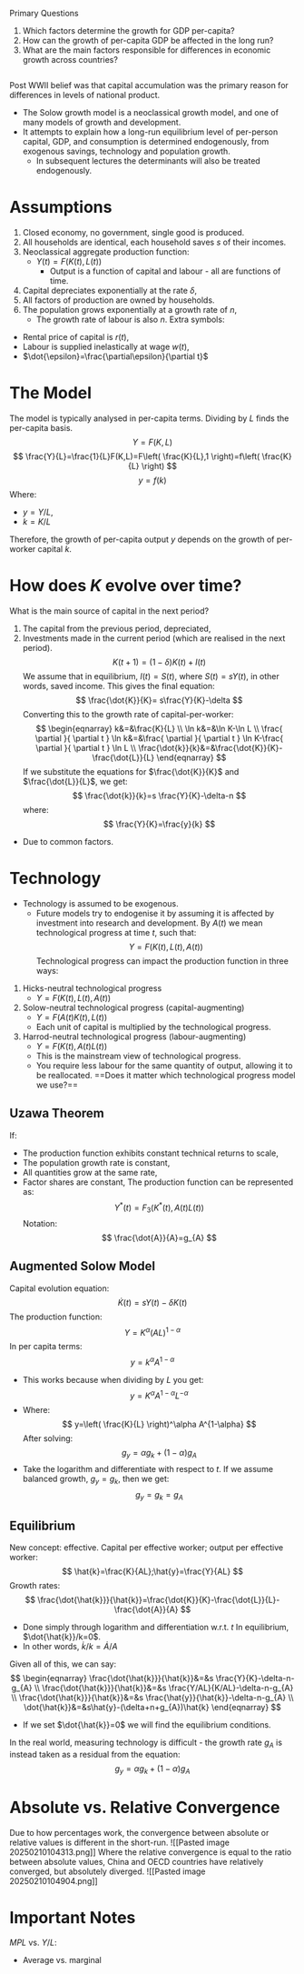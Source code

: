 Primary Questions
1. Which factors determine the growth for GDP per-capita?
2. How can the growth of per-capita GDP be affected in the long run?
3. What are the main factors responsible for differences in economic growth across countries?
```table-of-contents
```
Post WWII belief was that capital accumulation was the primary reason for differences in levels of national product.
- The Solow growth model is a neoclassical growth model, and one of many models of growth and development.
- It attempts to explain how a long-run equilibrium level of per-person capital, GDP, and consumption is determined endogenously, from exogenous savings, technology and population growth.
	- In subsequent lectures the determinants will also be treated endogenously.
# Assumptions
1. Closed economy, no government, single good is produced.
2. All households are identical, each household saves $s$ of their incomes.
3. Neoclassical aggregate production function:
	- $Y(t)=F(K(t), L(t))$
		- Output is a function of capital and labour - all are functions of time.
4. Capital depreciates exponentially at the rate $\delta$,
5. All factors of production are owned by households.
6. The population grows exponentially at a growth rate of $n$,
	- The growth rate of labour is also $n$.
Extra symbols:
- Rental price of capital is $r(t)$,
- Labour is supplied inelastically at wage $w(t)$,
- $\dot{\epsilon}=\frac{\partial\epsilon}{\partial t}$
# The Model
The model is typically analysed in per-capita terms. Dividing by $L$ finds the per-capita basis.
$$
Y=F(K,L)
$$
$$
\frac{Y}{L}=\frac{1}{L}F(K,L)=F\left( \frac{K}{L},1 \right)=f\left( \frac{K}{L} \right)
$$
$$
y=f(k)
$$
Where:
- $y=Y/L$,
- $k=K/L$

Therefore, the growth of per-capita output $y$ depends on the growth of per-worker capital $k$.
# How does $K$ evolve over time?
What is the main source of capital in the next period?
1. The capital from the previous period, depreciated,
2. Investments made in the current period (which are realised in the next period).
$$
K(t+1)=(1-\delta)K(t)+I(t)
$$
We assume that in equilibrium, $I(t)=S(t)$, where $S(t)=sY(t)$, in other words, saved income.
This gives the final equation:
$$
\frac{\dot{K}}{K}= s\frac{Y}{K}-\delta
$$
Converting this to the growth rate of capital-per-worker:
$$
\begin{eqnarray}
k&=&\frac{K}{L} \\
\ln k&=&\ln K-\ln L \\
\frac{ \partial  }{ \partial t } \ln k&=&\frac{ \partial  }{ \partial t } \ln K-\frac{ \partial  }{ \partial t } \ln L \\
\frac{\dot{k}}{k}&=&\frac{\dot{K}}{K}-\frac{\dot{L}}{L}
\end{eqnarray}
$$
If we substitute the equations for $\frac{\dot{K}}{K}$ and $\frac{\dot{L}}{L}$, we get:
$$
\frac{\dot{k}}{k}=s \frac{Y}{K}-\delta-n
$$
where:
$$
\frac{Y}{K}=\frac{y}{k}
$$
- Due to common factors.
# Technology
- Technology is assumed to be exogenous.
	- Future models try to endogenise it by assuming it is affected by investment into research and development.
By $A(t)$ we mean technological progress at time $t$, such that:
$$
Y=F(K(t),L(t),A(t))
$$
Technological progress can impact the production function in three ways:
1. Hicks-neutral technological progress
	- $Y=F(K(t),L(t),A(t))$
2. Solow-neutral technological progress (capital-augmenting)
	- $Y=F(A(t)K(t),L(t))$
	- Each unit of capital is multiplied by the technological progress.
3. Harrod-neutral technological progress (labour-augmenting)
	- $Y=F(K(t),A(t)L(t))$
	- This is the mainstream view of technological progress.
	- You require less labour for the same quantity of output, allowing it to be reallocated.
==Does it matter which technological progress model we use?==
## Uzawa Theorem
If:
- The production function exhibits constant technical returns to scale,
- The population growth rate is constant,
- All quantities grow at the same rate,
- Factor shares are constant,
The production function can be represented as:
$$
Y^*(t)=F_{3}(K^*(t),A(t)L(t))
$$
Notation:
$$
\frac{\dot{A}}{A}=g_{A}
$$
## Augmented Solow Model
Capital evolution equation:
$$
\dot{K}(t)=sY(t)-\delta K(t)
$$
The production function:
$$
Y=K^\alpha(AL)^{1-\alpha}
$$
In per capita terms:
$$
y=k^\alpha A^{1-\alpha}
$$
- This works because when dividing by $L$ you get:
$$
y=K^\alpha A^{1-\alpha}L^{-\alpha}
$$
- Where:
$$
y=\left( \frac{K}{L} \right)^\alpha A^{1-\alpha}
$$
After solving:
$$
g_{y}=\alpha g_{k}+(1-\alpha)g_{A}
$$
- Take the logarithm and differentiate with respect to $t$.
If we assume balanced growth, $g_{y}=g_{k}$, then we get:
$$
g_{y}=g_{k}=g_{A}
$$
## Equilibrium
New concept: effective.
Capital per effective worker; output per effective worker:
$$
\hat{k}=\frac{K}{AL};\hat{y}=\frac{Y}{AL}
$$
Growth rates:
$$
\frac{\dot{\hat{k}}}{\hat{k}}=\frac{\dot{K}}{K}-\frac{\dot{L}}{L}-\frac{\dot{A}}{A}
$$
- Done simply through logarithm and differentiation w.r.t. $t$
In equilibrium, $\dot{\hat{k}}/k=0$.
- In other words, $\dot{k}/k=\dot{A}/A$

Given all of this, we can say:
$$
\begin{eqnarray}
\frac{\dot{\hat{k}}}{\hat{k}}&=&s \frac{Y}{K}-\delta-n-g_{A} \\
\frac{\dot{\hat{k}}}{\hat{k}}&=&s \frac{Y/AL}{K/AL}-\delta-n-g_{A} \\
\frac{\dot{\hat{k}}}{\hat{k}}&=&s \frac{\hat{y}}{\hat{k}}-\delta-n-g_{A} \\
\dot{\hat{k}}&=&s\hat{y}-(\delta+n+g_{A})\hat{k}
\end{eqnarray}
$$
- If we set $\dot{\hat{k}}=0$ we will find the equilibrium conditions.

In the real world, measuring technology is difficult - the growth rate $g_{A}$ is instead taken as a residual from the equation:
$$
g_{y}=\alpha g_{k}+(1-\alpha)g_{A}
$$
# Absolute vs. Relative Convergence
Due to how percentages work, the convergence between absolute or relative values is different in the short-run.
![[Pasted image 20250210104313.png]]
Where the relative convergence is equal to the ratio  between absolute values, China and OECD countries have relatively converged, but absolutely diverged.
![[Pasted image 20250210104904.png]]
# Important Notes
$MPL$ vs. $Y/L$:
- Average vs. marginal
